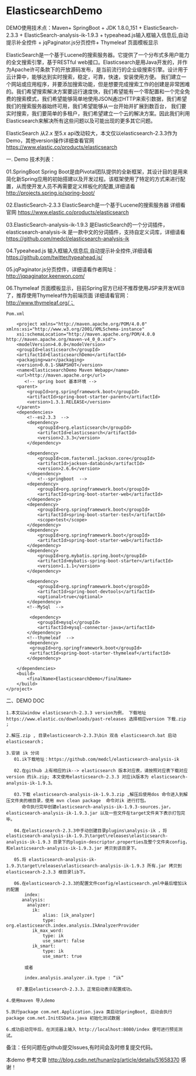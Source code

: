 # ElasticsearchDemo
DEMO使用技术点：Maven+ SpringBoot + JDK 1.8.0_151 + ElasticSearch-2.3.3 + ElasticSearch-analysis-ik-1.9.3 + typeahead.js输入框输入信息后,自动提示补全控件 + jqPaginator.js分页控件+ Thymeleaf 页面模板显示
 
ElasticSearch是一个基于Lucene的搜索服务器。它提供了一个分布式多用户能力的全文搜索引擎，基于RESTful web接口。Elasticsearch是用Java开发的，并作为Apache许可条款下的开放源码发布，是当前流行的企业级搜索引擎。设计用于云计算中，能够达到实时搜索，稳定，可靠，快速，安装使用方便。
我们建立一个网站或应用程序，并要添加搜索功能，但是想要完成搜索工作的创建是非常困难的。我们希望搜索解决方案要运行速度快，我们希望能有一个零配置和一个完全免费的搜索模式，我们希望能够简单地使用JSON通过HTTP来索引数据，我们希望我们的搜索服务器始终可用，我们希望能够从一台开始并扩展到数百台，
我们要实时搜索，我们要简单的多租户，我们希望建立一个云的解决方案。因此我们利用Elasticsearch来解决所有这些问题以及可能出现的更多其它问题。

ElasticSearch 从2.x 至5.x api改动较大，本文仅以elasticsearch-2.3.3作为Demo，其他version操作详细查看官网 https://www.elastic.co/products/elasticsearch


一. Demo 技术列表：

  01.SpringBoot Spring Boot是由Pivotal团队提供的全新框架，其设计目的是用来简化新Spring应用的初始搭建以及开发过程。该框架使用了特定的方式来进行配置，从而使开发人员不再需要定义样板化的配置,详细请看 http://projects.spring.io/spring-boot/

  02.ElasticSearch-2.3.3  ElasticSearch是一个基于Lucene的搜索服务器 详细看官网 https://www.elastic.co/products/elasticsearch
  
  03.ElasticSearch-analysis-ik-1.9.3 是ElasticSearch的一个分词插件，elasticsearch-analysis-ik 是一款中文的分词插件，支持自定义词库，详细请看 https://github.com/medcl/elasticsearch-analysis-ik
  
  04.Typeahead.js 输入框输入信息后,自动提示补全控件,详细请看 https://github.com/twitter/typeahead.js/
  
  05.jqPaginator.js分页控件，详细请看作者网址：http://jqpaginator.keenwon.com/
  
  06.Thymeleaf 页面模板显示，目前Spring官方已经不推荐使用JSP来开发WEB了，推荐使用Thymeleaf作为前端页面 详细请看官网：http://www.thymeleaf.org/；
  
	Pom.xml

		<project xmlns="http://maven.apache.org/POM/4.0.0" xmlns:xsi="http://www.w3.org/2001/XMLSchema-instance"
		xsi:schemaLocation="http://maven.apache.org/POM/4.0.0 http://maven.apache.org/maven-v4_0_0.xsd">
		<modelVersion>4.0.0</modelVersion>
		<groupId>elasticsearch</groupId>
		<artifactId>ElasticsearchDemo</artifactId>
		<packaging>war</packaging>
		<version>0.0.1-SNAPSHOT</version>
		<name>ElasticsearchDemo Maven Webapp</name>
		<url>http://maven.apache.org</url>
		   <!-- spring boot 基本环境 -->
		<parent>
			<groupId>org.springframework.boot</groupId>
			<artifactId>spring-boot-starter-parent</artifactId>
			<version>1.3.1.RELEASE</version>
		</parent>
		<dependencies>
			<!--es2.3.3  -->
			<dependency>
				<groupId>org.elasticsearch</groupId>
				<artifactId>elasticsearch</artifactId>
				<version>2.3.3</version>
			</dependency>

			<dependency>
				<groupId>com.fasterxml.jackson.core</groupId>
				<artifactId>jackson-databind</artifactId>
				<version>2.6.6</version>
			</dependency>
	     		<!--springboot  -->
			<dependency>
				<groupId>org.springframework.boot</groupId>
				<artifactId>spring-boot-starter-web</artifactId>
			</dependency>
			<dependency>
				<groupId>org.springframework.boot</groupId>
				<artifactId>spring-boot-starter-test</artifactId>
				<scope>test</scope>
			</dependency>
			<dependency>
				<groupId>org.springframework.boot</groupId>
				<artifactId>spring-boot-starter-web</artifactId>
			</dependency>
			<dependency>
				<groupId>org.mybatis.spring.boot</groupId>
				<artifactId>mybatis-spring-boot-starter</artifactId>
				<version>1.1.1</version>
			</dependency>

			<dependency>
				<groupId>org.springframework.boot</groupId>
				<artifactId>spring-boot-devtools</artifactId>
				<optional>true</optional>
			</dependency>
			<!--MySql  -->
				
			 <dependency>
				<groupId>mysql</groupId>
				<artifactId>mysql-connector-java</artifactId>
			</dependency>
			<!--thymeleaf  -->
			<dependency>  
			 <groupId>org.springframework.boot</groupId>  
			 <artifactId>spring-boot-starter-thymeleaf</artifactId>  
			</dependency> 
			
		</dependencies>
		<build>
			<finalName>ElasticsearchDemo</finalName>
		</build>
	</project>

  
  
二、DEMO DOC

	1.本文以window elasticsearch-2.3.3 version为例， 下载地址 https://www.elastic.co/downloads/past-releases 选择相应version 下载.zip ;

	2.解压.zip , 目录elasticsearch-2.3.3\bin 双击 elasticsearch.bat 启动elasticsearch；

	3.安装 ik 分词 
	   01.ik下载地址：https://github.com/medcl/elasticsearch-analysis-ik
	   
	   02.在github 上有相应的ik--> elasticsearch 版本对应表，请按照对应表下载对应 version 的ik.zip; 本文使用elasticsearch-2.3.3 对应ik版本为 elasticsearch-analysis-ik-1.9.3。
	   
	   03.下载 elasticsearch-analysis-ik-1.9.3.zip ,解压后使用dos 命令进入到解压文件夹的根目录，使用 mvn clean package  命令对ik 进行打包。
		  命令执行完毕创建elasticsearch-analysis-ik-1.9.3-sources.jar，elasticsearch-analysis-ik-1.9.3.jar 以及一些文件在target文件夹下表示打包完毕。
		  
	   04.在elasticsearch-2.3.3中手动创建目录plugins\analysis-ik ，将 elasticsearch-analysis-ik-1.9.3\target\releases\elasticsearch-analysis-ik-1.9.3 目录下的plugin-descriptor.properties及整个文件夹config， 和elasticsearch-analysis-ik-1.9.3.jar 拷贝到该目录下。
		 
	   05.将 elasticsearch-analysis-ik-1.9.3\target\releases\elasticsearch-analysis-ik-1.9.3 所有.jar 拷贝到 elasticsearch-2.3.3 根目录lib下。
	   
	   06.在elasticsearch-2.3.3的配置文件config/elasticsearch.yml中最后增加ik的配置
		   index:  
		  analysis:                     
			analyzer:        
			  ik:  
				  alias: [ik_analyzer]  
				  type: org.elasticsearch.index.analysis.IkAnalyzerProvider  
			  ik_max_word:  
				  type: ik  
				  use_smart: false  
			  ik_smart:  
				  type: ik  
				  use_smart: true 
		   
		   或者
		   
		   index.analysis.analyzer.ik.type : “ik”  
		   
		07.重启elasticsearch-2.3.3，正常启动表示配置成功。
	
	4.使用maven 导入demo
	
	5.执行package com.net.Application.java 类启动SpringBoot, 启动会执行 package com.net.InitESData.java 初始化测试数据
	
	6.成功启动完毕后，在浏览器上输入 http://localhost:8080/index 便可进行预览测试。

备注：任何问题在github提交Issues,有时间会及时修复提交代码。

本demo 参考文章 http://blog.csdn.net/hunanlzg/article/details/51658370 感谢！
	
	   
